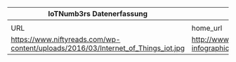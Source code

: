 |IoTNumb3rs Datenerfassung|||||||||||
| ---- | ---- | ---- | ---- | ---- | ---- | ---- | ---- | ---- | ---- | ---- |
||||||||||||
|URL|home_url|filename|device_class|device_count|market_class|market_volume|prognosis_year|publication_year|authorship_class|Dropbox folder|
|https://www.niftyreads.com/wp-content/uploads/2016/03/Internet_of_Things_iot.jpg|http://www.niftyreads.com/iot-infographics/|file1_Internet_of_Things_iot.jpg||||||||JinlinHolic/20181117-1800|
